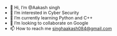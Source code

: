 - 👋 Hi, I’m @Aakash singh
- 👀 I’m interested in Cyber Security
- 🌱 I’m currently learning Python and C++
- 💞️ I’m looking to collaborate on Google
- 📫 How to reach me singhaakash084@gmail.com

<!---
Aakash1311/Aakash1311 is a ✨ special ✨ repository because its `README.md` (this file) appears on your GitHub profile.
You can click the Preview link to take a look at your changes.
--->
